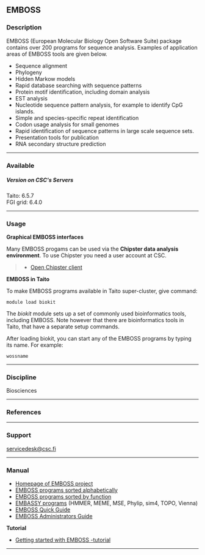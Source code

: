 ## EMBOSS

### Description

EMBOSS (European Molecular Biology Open Software Suite) package contains
over 200 programs for sequence analysis. Examples of application areas
of EMBOSS tools are given below.

-   Sequence alignment
-   Phylogeny
-   Hidden Markow models
-   Rapid database searching with sequence patterns
-   Protein motif identification, including domain analysis
-   EST analysis
-   Nucleotide sequence pattern analysis, for example to identify CpG
    islands.
-   Simple and species-specific repeat identification
-   Codon usage analysis for small genomes
-   Rapid identification of sequence patterns in large scale sequence
    sets.
-   Presentation tools for publication
-   RNA secondary structure prediction

------------------------------------------------------------------------

### Available

##### Version on CSC's Servers

Taito: 6.5.7  
FGI grid: 6.4.0

------------------------------------------------------------------------

### Usage

**Graphical EMBOSS interfaces**

Many EMBOSS progams can be used via the **Chipster data analysis
environment**. To use Chipster you need a user account at CSC.

> -   [Open Chipster client]

**EMBOSS in Taito**

To make EMBOSS programs available in Taito super-cluster, give command:

    module load biokit

The *biokit* module sets up a set of commonly used bioinformatics tools,
including EMBOSS. Note however that there are bioinformatics tools in
Taito, that have a separate setup commands.

After loading biokit, you can start any of the EMBOSS programs by typing
its name. For example:

    wossname

------------------------------------------------------------------------

### Discipline

Biosciences  

------------------------------------------------------------------------

### References

------------------------------------------------------------------------

### Support

servicedesk@csc.fi

------------------------------------------------------------------------

### Manual

-   [Homepage of EMBOSS project]
-   [EMBOSS programs sorted alphabetically]
-   [EMBOSS programs sorted by function]
-   [EMBASSY programs] (HMMER, MEME, MSE, Phylip, sim4, TOPO, Vienna)
-   [EMBOSS Quick Guide]
-   [EMBOSS Administrators Guide]

**Tutorial**

-   [Getting started with EMBOSS -tutorial]

------------------------------------------------------------------------

  [Open Chipster client]: http://chipster.csc.fi
  [Homepage of EMBOSS project]: http://emboss.open-bio.org/
  [EMBOSS programs sorted alphabetically]: https://extras.csc.fi/emboss/doc/programs/html/index.html
  [EMBOSS programs sorted by function]: https://extras.csc.fi/emboss/doc/programs/html/groups.html
  [EMBASSY programs]: https://extras.csc.fi/emboss/doc/embassy/index.html
  [EMBOSS Quick Guide]: https://extras.csc.fi/emboss/emboss_qg.pdf
  [EMBOSS Administrators Guide]: https://extras.csc.fi/emboss/emboss_admin.pdf
  [Getting started with EMBOSS -tutorial]: http://emboss.sourceforge.net/docs/emboss_tutorial/emboss_tutorial.html
